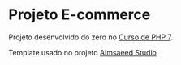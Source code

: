 # Projeto E-commerce

Projeto desenvolvido do zero no [Curso de PHP 7](https://www.udemy.com/curso-completo-de-php-7/).

Template usado no projeto [Almsaeed Studio](https://adminlte.io/)
